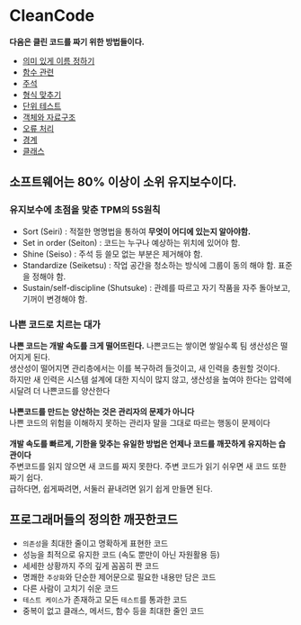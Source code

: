 # CleanCode
__다음은 클린 코드를 짜기 위한 방법들이다.__
- [의미 있게 이름 정하기](https://github.com/mallycrip/_Clean_Code/tree/master/%EC%9D%98%EB%AF%B8%20%EC%9E%88%EA%B2%8C%20%EC%9D%B4%EB%A6%84%20%EC%A0%95%ED%95%98%EA%B8%B0)
- [함수 관련](https://github.com/mallycrip/_Clean_Code/tree/master/%ED%95%A8%EC%88%98)
- [주석](https://github.com/mallycrip/_Clean_Code/blob/master/%EC%A3%BC%EC%84%9D)
- [형식 맞추기](https://github.com/mallycrip/_Clean_Code/tree/master/%ED%98%95%EC%8B%9D)
- [단위 테스트](https://github.com/mallycrip/_Clean_Code/tree/master/%EB%8B%A8%EC%9C%84%20%ED%85%8C%EC%8A%A4%ED%8A%B8)
- [객체와 자료구조](https://github.com/mallycrip/_Clean_Code/tree/master/%EA%B0%9D%EC%B2%B4%EC%99%80%20%EC%9E%90%EB%A3%8C%20%EA%B5%AC%EC%A1%B0)
- [오류 처리](https://github.com/mallycrip/_Clean_Code/tree/master/%EC%98%A4%EB%A5%98%20%EC%B2%98%EB%A6%AC)
- [경계](https://github.com/mallycrip/_Clean_Code/tree/master/%EA%B2%BD%EA%B3%84)
- [클래스](https://github.com/mallycrip/_Clean_Code/tree/master/%ED%81%B4%EB%9E%98%EC%8A%A4)
## 소프트웨어는 80% 이상이 소위 유지보수이다.

### 유지보수에 초점을 맞춘 TPM의 5S원칙
- Sort (Seiri) : 적절한 명명법을 통하여 __무엇이 어디에 있는지 알아야함.__
- Set in order (Seiton) : 코드는 누구나 예상하는 위치에 있어야 함.
- Shine (Seiso) : 주석 등 쓸모 없는 부분은 제거해야 함.
- Standardize (Seiketsu) : 작업 공간을 청소하는 방식에 그룹이 동의 해야 함. 표준을 정해야 함.
- Sustain/self-discipline (Shutsuke) : 관례를 따르고 자기 작품을 자주 돌아보고, 기꺼이 변경해야 함.

### 나쁜 코드로 치르는 대가
__나쁜 코드는 개발 속도를 크게 떨어뜨린다.__
 나쁜코드는 쌓이면 쌓일수록 팀 생산성은 떨어지게 된다.<br/>
생산성이 떨어지면 관리층에서는 이를 복구하려 들것이고, 새 인력을 충원할 것이다.<br/>
하지만 새 인력은 시스템 설계에 대한 지식이 많지 않고, 생산성을 높여야 한다는 압력에 시달려 더 나쁜코드를 양산한다<br/>
<br/>
__나쁜코드를 만드는 양산하는 것은 관리자의 문제가 아니다__<br/>
 나쁜 코드의 위험을 이해하지 못하는 관리자 말을 그대로 따르는 행동이 문제이다<br/>
<br/>
__개발 속도를 빠르게, 기한을 맞추는 유일한 방법은 언제나 코드를 깨끗하게 유지하는 습관이다__<br/>
 주변코드를 읽지 않으면 새 코드를 짜지 못한다. 주변 코드가 읽기 쉬우면 새 코드 또한 짜기 쉽다. <br/>
급하다면, 쉽게짜려면, 서둘러 끝내려면 읽기 쉽게 만들면 된다.

## 프로그래머들의 정의한 깨끗한코드
- `의존성`을 최대한 줄이고 명확하게 표현한 코드
- 성능을 최적으로 유지한 코드 (속도 뿐만이 아닌 자원활용 등)
- 세세한 상황까지 주의 깊게 꼼꼼히 짠 코드
- 명쾌한 `추상화`와 단순한 제어문으로 필요한 내용만 담은 코드
- 다른 사람이 고치기 쉬운 코드
- `테스트 케이스`가 존재하고 모든 `테스트`를 통과한 코드
- 중복이 없고 클래스, 메서드, 함수 등을 최대한 줄인 코드
